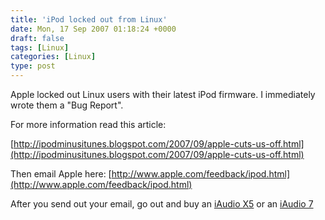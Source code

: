 ```yaml
---
title: 'iPod locked out from Linux'
date: Mon, 17 Sep 2007 01:18:24 +0000
draft: false
tags: [Linux]
categories: [Linux]
type: post
---
```


Apple locked out Linux users with their latest iPod firmware. I immediately wrote them a "Bug Report".

For more information read this article:

[http://ipodminusitunes.blogspot.com/2007/09/apple-cuts-us-off.html](http://ipodminusitunes.blogspot.com/2007/09/apple-cuts-us-off.html)

Then email Apple here: [http://www.apple.com/feedback/ipod.html](http://www.apple.com/feedback/ipod.html)

After you send out your email, go out and buy an [iAudio X5](http://www.cowonglobal.com/product/product_X5_feature.php) or an [iAudio 7](http://http://www.cowonglobal.com/product/product_i7_feature.php)